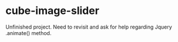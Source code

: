 # cube-image-slider

Unfinished project. Need to revisit and ask for help regarding Jquery .animate() method.
